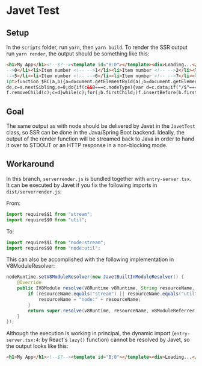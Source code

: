 # Javet Test

## Setup

In the `scripts` folder, run `yarn`, then `yarn build`.
To render the SSR output run `yarn render`, the output should be something like this:

```html
<h1>My App</h1><!--$?--><template id="B:0"></template><div>Loading...</div><!--/$--><div hidden id="S:0"><div class="detail"><ul><li>Item number <!-- 
-->0</li><li>Item number <!-- -->1</li><li>Item number <!-- -->2</li><li>Item number <!-- -->3</li><li>Item number <!-- -->4</li><li>Item number <!-- 
-->5</li><li>Item number <!-- -->6</li><li>Item number <!-- -->7</li><li>Item number <!-- -->8</li><li>Item number <!-- -->9</li></ul></div></div><scr
ipt>function $RC(a,b){a=document.getElementById(a);b=document.getElementById(b);b.parentNode.removeChild(b);if(a){a=a.previousSibling;var f=a.parentNo
de,c=a.nextSibling,e=0;do{if(c&&8===c.nodeType){var d=c.data;if("/$"===d)if(0===e)break;else e--;else"$"!==d&&"$?"!==d&&"$!"!==d||e++}d=c.nextSibling;
f.removeChild(c);c=d}while(c);for(;b.firstChild;)f.insertBefore(b.firstChild,c);a.data="$";a._reactRetry&&a._reactRetry()}};$RC("B:0","S:0")</script> 

```

## Goal

The same output as with node should be delivered by Javet in the `JavetTest` class, so SSR can be done in the Java/Spring Boot backend. Ideally, the output of the render function will be streamed back to Java in order to hand it over to STDOUT or an HTTP response in a non-blocking mode. 

## Workaround

In this branch, `serverrender.js` is bundled together with `entry-server.tsx`. It can be executed by Javet if you fix the following imports in `dist/serverrender.js`:

From:
```javascript
import require$$1 from "stream";
import require$$0 from "util";
```

To:
```javascript
import require$$1 from "node:stream";
import require$$0 from "node:util";
```

This can also be accomplished with the following implementation in V8ModuleResolver:

```java
nodeRuntime.setV8ModuleResolver(new JavetBuiltInModuleResolver() {
    @Override
    public IV8Module resolve(V8Runtime v8Runtime, String resourceName, IV8Module v8ModuleReferrer)  throws JavetException { 
        if (resourceName.equals("stream") || resourceName.equals("util")) {
            resourceName = "node:" + resourceName;
        }
        return super.resolve(v8Runtime, resourceName, v8ModuleReferrer);
    }
});
```

Although the execution is working in principal, the dynamic import (`entry-server.tsx:4`: by React's `lazy()` function) cannot be resolved by Javet, so the output looks like this:

```html
<h1>My App</h1><!--$?--><template id="B:0"></template><div>Loading...</div><!--/$--><script>function $RX(b,c,d,e){var a=document.getElementById(b);a&&(b=a.previousSibling,b.data="$!",a=a.dataset,c&&(a.dgst=c),d&&(a.msg=d),e&&(a.stck=e),b._reactRetry&&b._reactRetry())};$RX("B:0","","A dynamic import callback was not specified.","\n    at Lazy\n    at Suspense\n    at App")</script>
```